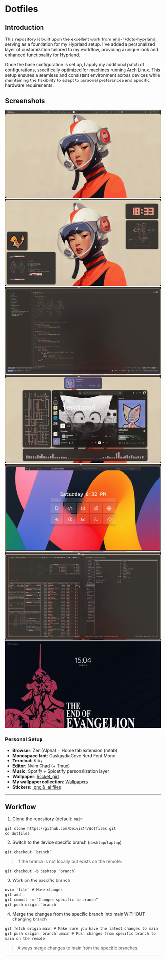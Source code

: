 
# Dotfiles

## Introduction

This repository is built upon the excellent work from [end-4/dots-hyprland](https://github.com/end-4/dots-hyprland), serving as a foundation for my Hyprland setup. I've added a personalized layer of customization tailored to my workflow, providing a unique look and enhanced functionality for Hyprland.

Once the base configuration is set up, I apply my additional patch of configurations, specifically optimized for machines running Arch Linux. This setup ensures a seamless and consistent environment across devices while maintaining the flexibility to adapt to personal preferences and specific hardware requirements.

## Screenshots

![Screenshot 1](./Resources/Screenshots/1_main.png)
![Screenshot 2](./Resources/Screenshots/2_windows.png)
![Screenshot 3](./Resources/Screenshots/3_editor.png)
![Screenshot 4](./Resources/Screenshots/4_music.png)
![Screenshot 5](./Resources/Screenshots/5_browser.png)
![Screenshot 6](./Resources/Screenshots/6_files.png)
![Screenshot 7](./Resources/Screenshots/7_hyprlock.png)

### Personal Setup

- **Browser**: Zen (Alpha) + Home tab extension (mtab)
- **Monospace font**: CaskaydiaCove Nerd Font Mono
- **Terminal**: Kitty
- **Editor**: Nvim Chad (+ Tmux)
- **Music**: Spotify + Spicetify personalization layer
- **Wallpaper**: [Rocket_girl](https://mega.nz/file/3lxDWIrR#Lt53rC6Y52ZjJRAejbyBqpG6eGpu577yPOfovJCAd0o)
- **My wallpaper collection**: [Wallpapers](https://mega.nz/folder/P5pygYZQ#u-x2WmRNMVpWEt8u2Xo5fQ)
- **Stickers**: [.png & .ai files](https://github.com/Deivis44/dotfiles/tree/main/Resources/Stickers)

***

## Workflow

1. Clone the repository (default: `main`)
```
git clone https://github.com/Deivis44/dotfiles.git
cd dotfiles
```

2. Switch to the device specific branch (`desktop`/`laptop`)
```
git checkout `branch`
```

> If the branch is not locally but exists on the remote:
```
git checkout -b desktop `branch`
```

3. Work on the specific branch
```
nvim `file` # Make changes
git add .
git commit -m “Changes specific to branch”
git push origin `branch`
```

4. Merge the changes from the specific branch into main WITHOUT changing branch
```
git fetch origin main # Make sure you have the latest changes to main
git push origin `branch`:main # Push changes from specific branch to main on the remote
```

> Always merge changes to main from the specific branches.

***
